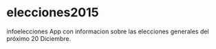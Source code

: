 # elecciones2015
infoelecciones
App con informacion sobre las elecciones generales del próximo 20 Diciembre.
